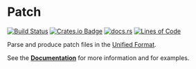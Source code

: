 # Patch

[![Build Status](https://travis-ci.org/uniphil/patch-rs.svg?branch=master)](https://travis-ci.org/uniphil/patch-rs)
[![Crates.io Badge](https://img.shields.io/crates/v/patch.svg)](https://crates.io/crates/patch)
[![docs.rs](https://docs.rs/patch/badge.svg)](https://docs.rs/patch)
[![Lines of Code](https://tokei.rs/b1/github/uniphil/patch-rs)](https://github.com/uniphil/patch-rs)

Parse and produce patch files in the [Unified Format].

See the **[Documentation]** for more information and for examples.

[Unified Format]: https://www.gnu.org/software/diffutils/manual/html_node/Unified-Format.html
[Documentation]: https://docs.rs/patch
